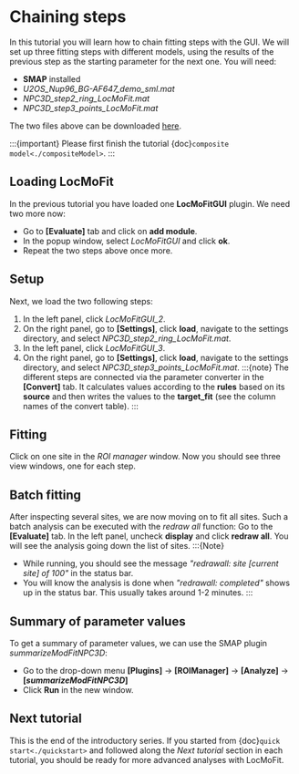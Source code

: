 # Chaining steps

In this tutorial you will learn how to chain fitting steps with the GUI. We will set up three fitting steps with different models, using the results of the previous step as the starting parameter for the next one. You will need:
* **SMAP** installed
* _U2OS_Nup96_BG-AF647_demo_sml.mat_
* _NPC3D_step2_ring_LocMoFit.mat_
* _NPC3D_step3_points_LocMoFit.mat_

The two files above can be downloaded [here](https://www.embl.de/download/ries/LocMoFit/).

:::{important}
Please first finish the tutorial {doc}`composite model<./compositeModel>`.
:::

## Loading LocMoFit
In the previous tutorial you have loaded one **LocMoFitGUI** plugin. We need two more now:
* Go to **[Evaluate]** tab and click on **add module**.
* In the popup window, select _LocMoFitGUI_ and click **ok**.
* Repeat the two steps above once more.

## Setup
Next, we load the two following steps:
1. In the left panel, click *LocMoFitGUI_2*.
2. On the right panel, go to **[Settings]**, click **load**, navigate to the settings directory, and select *NPC3D_step2_ring_LocMoFit.mat*.
3. In the left panel, click *LocMoFitGUI_3*.
4. On the right panel, go to **[Settings]**, click **load**, navigate to the settings directory, and select *NPC3D_step3_points_LocMoFit.mat*.
:::{note}
The different steps are connected via the parameter converter in the **[Convert]** tab. It calculates values according to the **rules** based on its **source** and then writes the values to the **target_fit** (see the column names of the convert table).
:::

## Fitting
Click on one site in the _ROI manager_ window. Now you should see three view windows, one for each step.

## Batch fitting
After inspecting several sites, we are now moving on to fit all sites. Such a batch analysis can be executed with the _redraw all_ function:
Go to the **[Evaluate]** tab. In the left panel, uncheck **display** and click **redraw all**. You will see the analysis going down the list of sites.
:::{Note}
* While running, you should see the message _"redrawall: site [current site] of 100"_ in the status bar.
* You will know the analysis is done when _"redrawall: completed"_ shows up in the status bar. This usually takes around 1-2 minutes.
:::

## Summary of parameter values
To get a summary of parameter values, we can use the SMAP plugin _summarizeModFitNPC3D_:
* Go to the drop-down menu **[Plugins]** -> **[ROIManager]** -> **[Analyze]** -> **[_summarizeModFitNPC3D_]**
* Click **Run** in the new window.

## Next tutorial
This is the end of the introductory series. If you started from {doc}`quick start<./quickstart>` and followed along the _Next tutorial_ section in each tutorial, you should be ready for more advanced analyses with LocMoFit.
